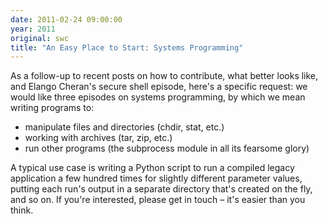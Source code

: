 ```yaml
---
date: 2011-02-24 09:00:00
year: 2011
original: swc
title: "An Easy Place to Start: Systems Programming"
---
```

<p>As a follow-up to recent posts on how to contribute, what better looks like, and Elango Cheran's secure shell episode, here's a specific request: we would like three episodes on systems programming, by which we mean writing programs to:</p>
<ul>
<li>manipulate files and directories (chdir, stat, etc.)</li>
<li>working with archives (tar, zip, etc.)</li>
<li>run other programs (the subprocess module in all its fearsome glory)</li>
</ul>
<p>A typical use case is writing a Python script to run a compiled legacy application a few hundred times for slightly different parameter values, putting each run's output in a separate directory that's created on the fly, and so on.  If you're interested, please get in touch – it's easier than you think.</p>
